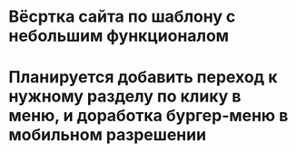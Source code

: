 # Вёсртка сайта по шаблону с небольшим функционалом
# Планируется добавить переход к нужному разделу по клику в меню, и доработка бургер-меню в мобильном разрешении
